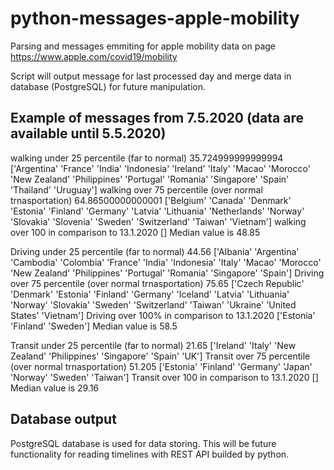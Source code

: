 # python-messages-apple-mobility
Parsing and messages emmiting for apple mobility data on page https://www.apple.com/covid19/mobility

Script will output message for last processed day and merge data in database (PostgreSQL) for future manipulation.

## Example of messages from 7.5.2020 (data are available until 5.5.2020)

walking under 25 percentile (far to normal) 35.724999999999994
['Argentina' 'France' 'India' 'Indonesia' 'Ireland' 'Italy' 'Macao'
 'Morocco' 'New Zealand' 'Philippines' 'Portugal' 'Romania' 'Singapore'
 'Spain' 'Thailand' 'Uruguay']
walking over 75 percentile (over normal trnasportation) 64.86500000000001
['Belgium' 'Canada' 'Denmark' 'Estonia' 'Finland' 'Germany' 'Latvia'
 'Lithuania' 'Netherlands' 'Norway' 'Slovakia' 'Slovenia' 'Sweden'
 'Switzerland' 'Taiwan' 'Vietnam']
walking over 100 in comparison to 13.1.2020
[]
Median value is 48.85

Driving under 25 percentile (far to normal) 44.56
['Albania' 'Argentina' 'Cambodia' 'Colombia' 'France' 'India' 'Indonesia'
 'Italy' 'Macao' 'Morocco' 'New Zealand' 'Philippines' 'Portugal'
 'Romania' 'Singapore' 'Spain']
 Driving over 75 percentile (over normal trnasportation)  75.65
['Czech Republic' 'Denmark' 'Estonia' 'Finland' 'Germany' 'Iceland'
 'Latvia' 'Lithuania' 'Norway' 'Slovakia' 'Sweden' 'Switzerland' 'Taiwan'
 'Ukraine' 'United States' 'Vietnam']
Driving over 100% in comparison to 13.1.2020
['Estonia' 'Finland' 'Sweden']
Median value is 58.5

Transit under 25 percentile (far to normal) 21.65
['Ireland' 'Italy' 'New Zealand' 'Philippines' 'Singapore' 'Spain' 'UK']
Transit over 75 percentile (over normal trnasportation)  51.205
['Estonia' 'Finland' 'Germany' 'Japan' 'Norway' 'Sweden' 'Taiwan']
Transit over 100 in comparison to 13.1.2020
[]
Median value is 29.16


## Database output

PostgreSQL database is used for data storing. This will be future functionality for reading timelines with REST API builded by python.
